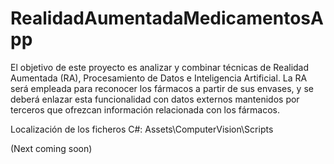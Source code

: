 # RealidadAumentadaMedicamentosApp
 El objetivo de este proyecto es analizar y combinar técnicas de Realidad Aumentada (RA), Procesamiento de Datos e Inteligencia Artificial. La RA será empleada para reconocer los fármacos a partir de sus envases, y se deberá enlazar esta funcionalidad con datos externos mantenidos por terceros que ofrezcan información relacionada con los fármacos.
 
 Localización de los ficheros C#: Assets\ComputerVision\Scripts

 (Next coming soon)
